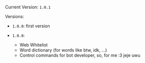 Current Version: `1.0.1`

Versions:
* `1.0.0`: first version

* `1.0.0`:
    - Web Whitelist
    - Word dictionary (for words like btw, idk, ...)
    - Control commands for bot developer, so, for me :3 jeje uwu
